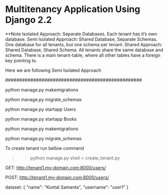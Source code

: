 # Multitenancy Application Using Django 2.2

**Note
Isolated Approach: Separate Databases. Each tenant has it’s own database.
Semi Isolated Approach: Shared Database, Separate Schemas. One database for all tenants, but one schema per tenant.
Shared Approach: Shared Database, Shared Schema. All tenants share the same database and schema. There is a main tenant-table, where all other tables have a foreign key pointing to.

Here we are following Semi Isolated Approach

#################################################

python manage.py makemigrations

python manage.py migrate_schemas

python manage.py startapp Users

python manage.py startapp Books

python manage.py makemigrations

python manage.py migrate_schemas


To create tenant run bellow command

>> python manage.py shell < create_tenant.py


GET: http://tenant1.my-domain.com:8000/users/

POST: http://tenant1.my-domain.com:8000/users/

dataset:
{
    "name": "Kuntal Samanta",
    "username": "user1"
}
